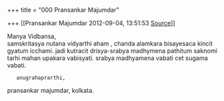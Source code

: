 +++
title = "000 Pransankar Majumdar"

+++
[[Pransankar Majumdar	2012-09-04, 13:51:53 [Source](https://groups.google.com/g/bvparishat/c/D4K099zv8-o)]]



Manya Vidbansa,  
 samskritasya nutana vidyarthi aham , chanda alamkara bisayesaca kincit gyatum icchami. jadi kutracit drisya-srabya madhymena pathitum saknomi tarhi mahan upakara vabisyati. srabya madhyamena vabati cet sugama vabati.  
  
  
       anugrahaprarthi,   
 pransankar majumdar, kolkata.  

